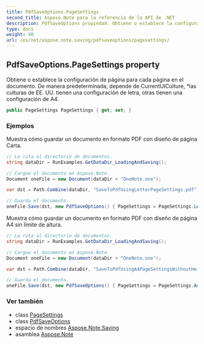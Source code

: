 ```yaml
---
title: PdfSaveOptions.PageSettings
second_title: Aspose.Note para la referencia de la API de .NET
description: PdfSaveOptions propiedad. Obtiene o establece la configuración de página para cada página en el documento. De manera predeterminada depende de CurrentUICulture las culturas de EE. UU. tienen una configuración de letra otras tienen una configuración de A4.
type: docs
weight: 40
url: /es/net/aspose.note.saving/pdfsaveoptions/pagesettings/
---
```

## PdfSaveOptions.PageSettings property

Obtiene o establece la configuración de página para cada página en el documento. De manera predeterminada, depende de CurrentUICulture, *las culturas de EE. UU. tienen una configuración de letra, otras tienen una configuración de A4.

```csharp
public PageSettings PageSettings { get; set; }
```

### Ejemplos

Muestra cómo guardar un documento en formato PDF con diseño de página Carta.

```csharp
// La ruta al directorio de documentos.
string dataDir = RunExamples.GetDataDir_LoadingAndSaving();

// Cargue el documento en Aspose.Note.
Document oneFile = new Document(dataDir + "OneNote.one");

var dst = Path.Combine(dataDir, "SaveToPdfUsingLetterPageSettings.pdf");

// Guarda el documento.
oneFile.Save(dst, new PdfSaveOptions() { PageSettings = PageSettings.Letter });
```

Muestra cómo guardar un documento en formato PDF con diseño de página A4 sin límite de altura.

```csharp
// La ruta al directorio de documentos.
string dataDir = RunExamples.GetDataDir_LoadingAndSaving();

// Cargue el documento en Aspose.Note.
Document oneFile = new Document(dataDir + "OneNote.one");

var dst = Path.Combine(dataDir, "SaveToPdfUsingA4PageSettingsWithoutHeightLimit.pdf");

// Guarda el documento.
oneFile.Save(dst, new PdfSaveOptions() { PageSettings = PageSettings.A4NoHeightLimit });
```

### Ver también

* class [PageSettings](../../pagesettings/)
* class [PdfSaveOptions](../)
* espacio de nombres [Aspose.Note.Saving](../../pdfsaveoptions/)
* asamblea [Aspose.Note](../../../)


